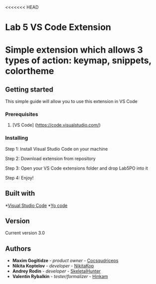 <<<<<<< HEAD
# Lab 5 VS Code Extension 
Simple extension which allows 3 types of action: keymap, snippets, colortheme
=======
## Getting started

This simple guide will allow you to use this extension in VS Code

### Prerequisites

1. [VS Code] (https://code.visualstudio.com/)

### Installing

Step 1:  Install Visual Studio Code on your machine

Step 2:  Download extension from repository

Step 3:  Open your VS Code extensions folder and drop Lab5PO into it

Step 4:  Enjoy!

## Built with

*[Visual Studio Code](https://code.visualstudio.com/)
*[Yo code](https://code.visualstudio.com/api/get-started/your-first-extension)

## Version

Current version 3.0

## Authors

* **Maxim Gogitidze** - *product owner* - [Cocsqudriceps](https://github.com/cocsqudriceps) 
* **Nikita Koptelov** - *developer* - [NikitaKop](https://github.com/NikitaKop) 
* **Andrey Rodin** - *developer* - [SkeletalHunter](https://github.com/SkeletalHunter) 
* **Valentin Rybalkin** - *tester/formalizer* - [Hinkam](https://github.com/hinkam) 

